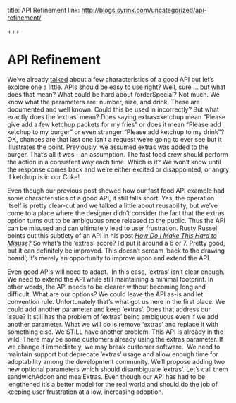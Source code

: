 title: API Refinement
link: http://blogs.syrinx.com/uncategorized/api-refinement/

+++


# API Refinement

We’ve already [talked](/blog/20121121-real-world-apis.html) about a few characteristics of a good API but let’s explore one a little. APIs should be easy to use right? Well, sure … but what does that mean? What could be hard about /orderSpecial? Not much. We know what the parameters are: number, size, and drink. These are documented and well known. Could this be used in incorrectly? But what exactly does the ‘extras’ mean? Does saying extras=ketchup mean “Please give add a few ketchup packets for my fries” or does it mean “Please add ketchup to my burger” or even stranger “Please add ketchup to my drink”? OK, chances are that last one isn’t a request we’re going to ever see but it illustrates the point. Previously, we assumed extras was added to the burger. That’s all it was – an assumption. The fast food crew should perform the action in a consistent way each time. Which is it? We won’t know until the response comes back and we’re either excited or disappointed, or angry if ketchup is in our Coke!

Even though our previous post showed how our fast food API example had some characteristics of a good API, it still falls short. Yes, the operation itself is pretty clear-cut and we talked a little about reusability, but we’ve come to a place where the designer didn’t consider the fact that the extras option turns out to be ambiguous once released to the public. Thus the API can be misused and can ultimately lead to user frustration. Rusty Russel points out this subtlety of an API in his post _[How Do I Make This Hard to Misuse?](http://ozlabs.org/~rusty/index.cgi/2008/03/30#2008-03-30)_ So what’s the ‘extras’ score? I’d put it around a 6 or 7. Pretty good, but it can definitely be improved. This doesn’t scream ‘back to the drawing board’; it’s merely an opportunity to improve upon and extend the API.

Even good APIs will need to adapt.  In this case, ‘extras’ isn’t clear enough. We need to extend the API while still maintaining a minimal footprint. In other words, the API needs to be clearer without becoming long and difficult. What are our options? We could leave the API as-is and let convention rule. Unfortunately that’s what got us here in the first place. We could add another parameter and keep ‘extras’. Does that address our issue? It still has the problem of ‘extras’ being ambiguous even if we add another parameter. What we will do is remove ‘extras’ and replace it with something else. We STILL have another problem. This API is already in the wild! There may be some customers already using the extras parameter. If we change it immediately, we may break customer software.  We need to maintain support but deprecate ‘extras’ usage and allow enough time for adoptability among the development community. We’ll propose adding two new optional parameters which should disambiguate ‘extras’. Let’s call them sandwichAddon and mealExtras. Even though our API has had to be lengthened it’s a better model for the real world and should do the job of keeping user frustration at a low, increasing adoption.

